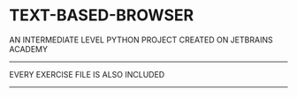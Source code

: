 # TEXT-BASED-BROWSER
AN INTERMEDIATE LEVEL PYTHON PROJECT
CREATED ON JETBRAINS ACADEMY 


***
EVERY EXERCISE FILE IS ALSO INCLUDED
***
